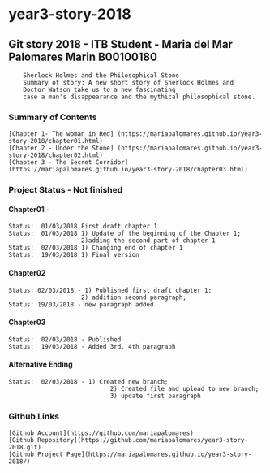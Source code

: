 # year3-story-2018

## Git story 2018 - ITB Student - Maria del Mar Palomares Marin B00100180
		Sherlock Holmes and the Philosophical Stone
		Summary of story: A new short story of Sherlock Holmes and 
		Doctor Watson take us to a new fascinating 
		case a man's disappearance and the mythical philosophical stone.

### Summary of Contents
	[Chapter 1- The woman in Red] (https://mariapalomares.github.io/year3-story-2018/chapter01.html)
	[Chapter 2 - Under the Stone] (https://mariapalomares.github.io/year3-story-2018/chapter02.html)
	[Chapter 3 - The Secret Corridor](https://mariapalomares.github.io/year3-story-2018/chapter03.html)

### Project Status - Not finished
#### Chapter01 - 
	Status:  01/03/2018 First draft chapter 1
	Status:  01/03/2018 1) Update of the beginning of the Chapter 1; 
						2)adding the second part of chapter 1
	Status:  02/03/2018 1) Changing end of chapter 1
	Status:  19/03/2018 1) Final version
#### Chapter02
	Status: 02/03/2018 - 1) Published first draft chapter 1; 
						2) addition second paragraph; 
	Status: 19/03/2018 - new paragraph added
#### Chapter03
	Status:  02/03/2018 - Published 
	Status:  19/03/2018 - Added 3rd, 4th paragraph 
#### Alternative Ending
	Status:  02/03/2018 - 1) Created new branch; 
								2) Created file and upload to new branch;
								3) update first paragraph
		
### Github Links
	[Github Account](https://github.com/mariapalomares)
	[Github Repository](https://github.com/mariapalomares/year3-story-2018.git)	
	[Github Project Page](https://mariapalomares.github.io/year3-story-2018/)